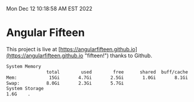 Mon Dec 12 10:18:58 AM EST 2022

# Angular Fifteen


This project is live at [https://angularfifteen.github.io](https://angularfifteen.github.io "fifteen!") thanks to Github.

```bash
System Memory
               total        used        free      shared  buff/cache   available
Mem:            15Gi       4.7Gi       2.5Gi       1.0Gi       8.1Gi       9.2Gi
Swap:          8.0Gi       2.3Gi       5.7Gi
System Storage
1.6G	.
```
```bash
